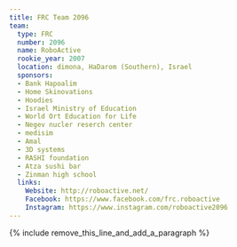 ```yaml
---
title: FRC Team 2096
team:
  type: FRC
  number: 2096
  name: RoboActive
  rookie_year: 2007
  location: dimona, HaDarom (Southern), Israel
  sponsors:
  - Bank Hapoalim
  - Home Skinovations
  - Hoodies
  - Israel Ministry of Education
  - World Ort Education for Life
  - Negev nucler reserch center
  - medisim
  - Amal
  - 3D systems
  - RASHI foundation
  - Atza sushi bar
  - Zinman high school
  links:
    Website: http://roboactive.net/
    Facebook: https://www.facebook.com/frc.roboactive
    Instagram: https://www.instagram.com/roboactive2096
---
```


{% include remove_this_line_and_add_a_paragraph %}